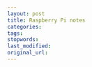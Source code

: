 ```yaml
---
layout: post
title: Raspberry Pi notes
categories:
tags:
stopwords:
last_modified:
original_url: 
---
```


<!--more-->

